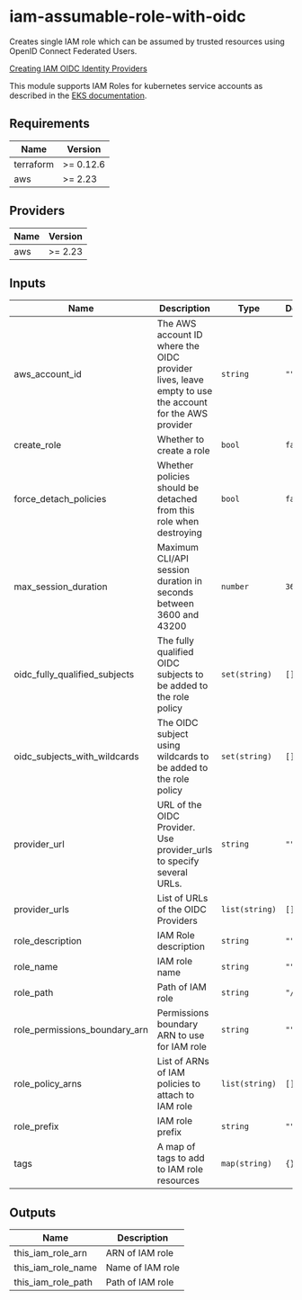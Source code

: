 # iam-assumable-role-with-oidc

Creates single IAM role which can be assumed by trusted resources using OpenID Connect Federated Users.

[Creating IAM OIDC Identity Providers](https://docs.aws.amazon.com/IAM/latest/UserGuide/id_roles_providers_create_oidc.html)

This module supports IAM Roles for kubernetes service accounts as described in the [EKS documentation](https://docs.aws.amazon.com/eks/latest/userguide/iam-roles-for-service-accounts.html). 

<!-- BEGINNING OF PRE-COMMIT-TERRAFORM DOCS HOOK -->
## Requirements

| Name | Version |
|------|---------|
| terraform | >= 0.12.6 |
| aws | >= 2.23 |

## Providers

| Name | Version |
|------|---------|
| aws | >= 2.23 |

## Inputs

| Name | Description | Type | Default | Required |
|------|-------------|------|---------|:--------:|
| aws\_account\_id | The AWS account ID where the OIDC provider lives, leave empty to use the account for the AWS provider | `string` | `""` | no |
| create\_role | Whether to create a role | `bool` | `false` | no |
| force\_detach\_policies | Whether policies should be detached from this role when destroying | `bool` | `false` | no |
| max\_session\_duration | Maximum CLI/API session duration in seconds between 3600 and 43200 | `number` | `3600` | no |
| oidc\_fully\_qualified\_subjects | The fully qualified OIDC subjects to be added to the role policy | `set(string)` | `[]` | no |
| oidc\_subjects\_with\_wildcards | The OIDC subject using wildcards to be added to the role policy | `set(string)` | `[]` | no |
| provider\_url | URL of the OIDC Provider. Use provider\_urls to specify several URLs. | `string` | `""` | no |
| provider\_urls | List of URLs of the OIDC Providers | `list(string)` | `[]` | no |
| role\_description | IAM Role description | `string` | `""` | no |
| role\_name | IAM role name | `string` | `""` | no |
| role\_path | Path of IAM role | `string` | `"/"` | no |
| role\_permissions\_boundary\_arn | Permissions boundary ARN to use for IAM role | `string` | `""` | no |
| role\_policy\_arns | List of ARNs of IAM policies to attach to IAM role | `list(string)` | `[]` | no |
| role\_prefix | IAM role prefix | `string` | `""` | no |
| tags | A map of tags to add to IAM role resources | `map(string)` | `{}` | no |

## Outputs

| Name | Description |
|------|-------------|
| this\_iam\_role\_arn | ARN of IAM role |
| this\_iam\_role\_name | Name of IAM role |
| this\_iam\_role\_path | Path of IAM role |

<!-- END OF PRE-COMMIT-TERRAFORM DOCS HOOK -->
